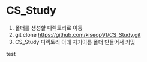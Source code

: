 ﻿# CS_Study

1. 폴더를 생성할 디렉토리로 이동
2. git clone https://github.com/kiseop91/CS_Study.git
3. CS_Study 디렉토리 아래 자기이름 폴더 만들어서 커밋

test

